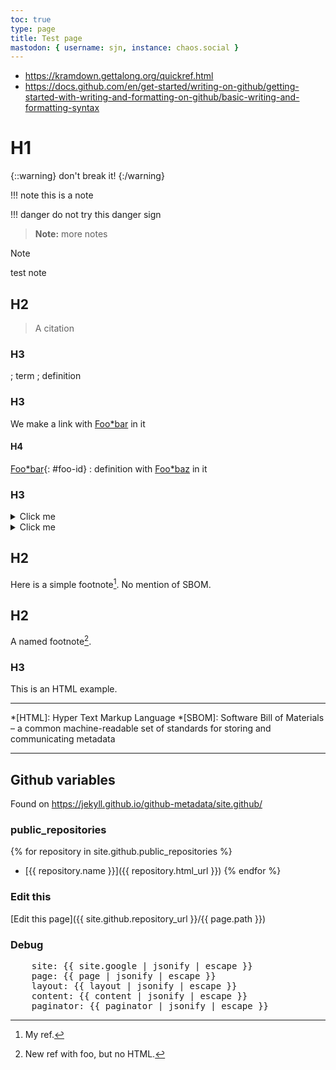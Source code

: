 ```yaml
---
toc: true
type: page
title: Test page
mastodon: { username: sjn, instance: chaos.social }
---
```


* https://kramdown.gettalong.org/quickref.html
* https://docs.github.com/en/get-started/writing-on-github/getting-started-with-writing-and-formatting-on-github/basic-writing-and-formatting-syntax


# H1

<!-- Does not work -->
{::warning}
don't break it!
{:/warning}


!!! note this is a note

!!! danger do not try this danger sign

> **Note:** more notes

> [!NOTE]
> test note

## H2

> A citation


### H3

; term
; definition


### H3

[Foo*bar]:../docs/glossary.md#author 'title (with parens)'
[Foo*baz]:../docs/glossary.md#maintainer 'Someone who maintains a project'

We make a link with [Foo*bar] in it


#### H4

[Foo*bar]{: #foo-id}
: definition with [Foo*baz] in it

### H3

<details>

<summary>Click me</summary>
  
### Heading

1. Foo
2. Bar
   * Baz
   * Qux

### Some Javascript

```js
  function logSomething(something) {
    console.log('Something', something);
  }
```

</details>

<details>

<summary>Click me</summary>

| Header 1 | Header 2 |
| -------- | -------- |
| Row 1    | Row 1    |
| Row 2    | Row 2    |
  
</details>


## H2

Here is a simple footnote[^1]. No mention of SBOM.

[^1]: My ref.


## H2

A named footnote[^foo].

[^foo]: New ref with foo, but no HTML.


### H3

This is an HTML
example.

----

*[HTML]: Hyper Text Markup Language
*[SBOM]: Software Bill of Materials – a common machine-readable set of standards for storing and communicating metadata

----

## Github variables

Found on https://jekyll.github.io/github-metadata/site.github/

### public_repositories

{% for repository in site.github.public_repositories %}
* [{{ repository.name }}]({{ repository.html_url }})
{% endfor %}

### Edit this

[Edit this page]({{ site.github.repository_url }}/{{ page.path }})


### Debug

<pre>
    site: {{ site.google | jsonify | escape }}
    page: {{ page | jsonify | escape }}
    layout: {{ layout | jsonify | escape }}
    content: {{ content | jsonify | escape }}
    paginator: {{ paginator | jsonify | escape }}
</pre>
